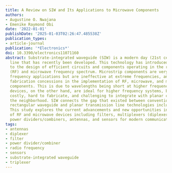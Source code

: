```yaml
---
title: A Review on SIW and Its Applications to Microwave Components
authors:
- Augustine O. Nwajana
- Emenike Raymond Obi
date: '2022-01-01'
publishDate: '2025-01-03T02:26:47.485538Z'
publication_types:
- article-journal
publication: '*Electronics*'
doi: 10.3390/electronics11071160
abstract: Substrate-integrated waveguide (SIW) is a modern day (21st century) transmission
  line that has recently been developed. This technology has introduced new possibilities
  to the design of efficient circuits and components operating in the radio frequency
  (RF) and microwave frequency spectrum. Microstrip components are very good for low
  frequency applications but are ineffective at extreme frequencies, and involve rigorous
  fabrication concessions in the implementation of RF, microwave, and millimeter-wave
  components. This is due to wavelengths being short at higher frequencies. Waveguide
  devices, on the other hand, are ideal for higher frequency systems, but are very
  costly, hard to fabricate, and challenging to integrate with planar components in
  the neighborhood. SIW connects the gap that existed between conventional air-filled
  rectangular waveguide and planar transmission line technologies including the microstrip.
  This study explores the current advancements and new opportunities in SIW implementation
  of RF and microwave devices including filters, multiplexers (diplexers and triplexers),
  power dividers/combiners, antennas, and sensors for modern communication systems.
tags:
- antennas
- diplexer
- filter
- power divider/combiner
- radio frequency
- sensors
- substrate-integrated waveguide
- triplexer
---
```

